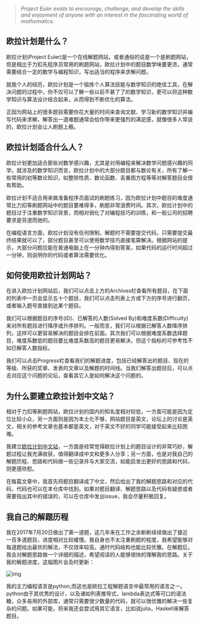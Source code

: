 > *Project Euler exists to encourage, challenge, and develop the skills and enjoyment of anyone with an interest in the fascinating world of mathematics.*

## 欧拉计划是什么？

欧拉计划(Project Euler)是一个在线解题网站，或者通俗的说是一个是刷题网站，但是相比于力扣先程序员常用的刷题网站，欧拉计划中的题目数学味要更浓，通常需要结合一定的数学与编程知识，写出适当的程序来求解问题。

就我个人的经历，欧拉计划是一个锻炼个人算法技能与数学知识的绝佳工具，在解决问题的过程中，你不仅可以了解一些以前不甚了了的数学知识，更可以将这种数学知识与算法设计结合起来，从而得到不断优化的算法。

正因为网站上的很多题目需要你花大量的时间来查询文献、学习新的数学知识并编写代码来求解，解答出一道难题通常会给你带来更强烈的满足感，就像很多人常说的，欧拉计划会让人刷题上瘾。

## 欧拉计划适合什么人？

欧拉计划更加适合那些对数学感兴趣，尤其是对用编程来解决数学问题感兴趣的同学。就涉及的数学知识而言，欧拉计划中的大部分题目都与数论有关，所有了解一些常用的初等数论知识，如整除性质、数论函数、丢番图方程等等对解答题目会很有帮助。

欧拉计划不适合用来做准备程序员面试的刷题练习，因为欧拉计划中题目的难度通常比力扣等刷题网站中的题目要难得多，刷题非常浪费时间。其次，欧拉计划中的题目过于注重数学知识背景，而相对弱化了对编程技巧的训练，和一般公司的招聘要求是背道而驰的。

在编程语言方面，欧拉计划没有任何限制，解题时不需要提交代码，只需要提交最终结果就可以了，部分题目甚至可以使用数学技巧直接笔算解决。根据网站的提示，大部分问题应能在普通电脑上在一分钟内得到答案，如果代码的运行时间超过一分钟，则说明你的代码或者算法需要优化。

## 如何使用欧拉计划网站？

在进入欧拉计划网站后，我们可以点击上方的Archives栏查看所有题目，在下面的列表中一页会显示五十个题目，我们可以点击列表上方或下方的序号进行翻页，或者输入题号直接到达某个题目。

我们可以根据题目的序号(ID)、已解答的人数(Solved By)和难度系数(Difficulty)来对所有题目进行降序或升序排列。一般而言，我们可以根据已解答人数降序排列，这样可以更容易解决的题目会排在前面。其次我们可以根据难度系数选择题目，难度系数低的题目要比难度系数高的题目更易解决，但这个指标的可参考性不如已解答人数指标。

我们可以点击Progress栏查看我们的解题进度，包括已经解答出的题目、现在的等级、所获的奖章、发表的文章以及解题的时间线。当我们解答出题目后，可以点击对应这个问题的论坛，查看其它人是如何解决这个问题的。

## 为什么要建立欧拉计划中文站？

相对于力扣等刷题网站，欧拉计划的国内的知名度相对较低，一方面可能是因为定位比较小众，另一方面则是因为本土化不够，网站题目是英文，论坛上的讨论是英文，相关的参考文章也基本都是英文，对于英文不好的同学可能接受起来比较困难。

我建立[欧拉计划中文站](https://pe.metaquant.org/)，一方面是经常觉得欧拉计划上的题目设计的非常巧妙，解题过程让我充满收获，值得翻译成中文和更多人分享；另一方面，也是对我自己的解题历程、思路和代码做一些记录并与大家交流，如能启发出更好的思路和代码，则更感欣慰。

在每篇文章中，我首先将题目翻译成了中文，然后给出了我的解题思路和对应的代码，代码也可以在本仓库中找到。如果对题目翻译、解题思路以及代码有疑惑或者需要指出其中的错误的，可以在仓库中发出issue，我会尽量积极回复。

## 我自己的解题历程

我在2017年7月20日做出了第一道题，这几年来在工作之余断断续续做出了接近一百多道题目，进度相对比较缓慢。我自身也不太注重刷题的程度，我希望能够对每道题给出最优的解法，不仅效率较高，通时代码结构也能比较优雅。在解题后，我会对解题思路做一个详细的描述，希望阅读的人能够很快的理解我的思路。关于我的解题进度，这幅图片会及时更新：

![img](https://projecteuler.net/profile/sorrowise.png)

我的主力编程语言是python,而这也是欧拉工程解题语言中最常用的语言之一。python由于其优秀的设计，以及诸如列表推导式，lambda表达式等可口的语法糖，众多易用的外部库，通常只需要很少数量的代码，就可以很优雅的解决一些复杂的问题。如果可能，将来我还会尝试用其它语言，比如说julia，Haskell来解答题目。
